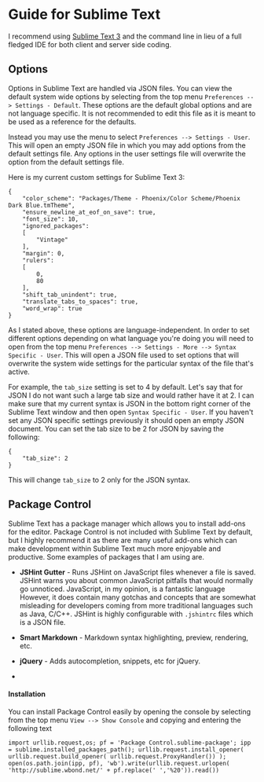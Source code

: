 Guide for Sublime Text
======================
I recommend using [Sublime Text 3][sublime-text-3] and the command line in lieu
of a full fledged IDE for both client and server side coding.

Options
-------
Options in Sublime Text are handled via JSON files. You can view the default
system wide options by selecting from the top menu 
`Preferences --> Settings - Default`. These options are the default global
options and are not language specific. It is not recommended to edit this file
as it is meant to be used as a reference for the defaults. 

Instead you may use the menu to select `Preferences --> Settings - User`. This
will open an empty JSON file in which you may add options from the default
settings file. Any options in the user settings file will overwrite the option
from the default settings file.

Here is my current custom settings for Sublime Text 3:

    {
        "color_scheme": "Packages/Theme - Phoenix/Color Scheme/Phoenix Dark Blue.tmTheme",
        "ensure_newline_at_eof_on_save": true,
        "font_size": 10,
        "ignored_packages":
        [
            "Vintage"
        ],
        "margin": 0,
        "rulers":
        [
            0,
            80
        ],
        "shift_tab_unindent": true,
        "translate_tabs_to_spaces": true,
        "word_wrap": true
    }

As I stated above, these options are language-independent. In order to set
different options depending on what language you're doing you will need to open
from the top menu `Preferences --> Settings - More --> Syntax Specific - User`.
This will open a JSON file used to set options that will overwrite the system
wide settings for the particular syntax of the file that's active.

For example, the `tab_size` setting is set to 4 by default. Let's say that for
JSON I do not want such a large tab size and would rather have it at 2. I can
make sure that my current syntax is JSON in the bottom right corner of the
Sublime Text window and then open `Syntax Specific - User`. If you haven't set
any JSON specific settings previously it should open an empty JSON document.
You can set the tab size to be 2 for JSON by saving the following:

    {
        "tab_size": 2
    }

This will change `tab_size` to 2 only for the JSON syntax.

Package Control
---------------
Sublime Text has a package manager which allows you to install add-ons for the
editor. Package Control is not included with Sublime Text by default, but I
highly recommend it as there are many useful add-ons which can make development
within Sublime Text much more enjoyable and productive. Some examples of
packages that I am using are.

   - **JSHint Gutter** - Runs JSHint on JavaScript files whenever a file is
       saved. JSHint warns you about common JavaScript pitfalls that would
       normally go unnoticed. JavaScript, in my opinion, is a fantastic language
       However, it does contain many gotchas and concepts that are somewhat
       misleading for developers coming from more traditional languages such as
       Java, C/C++. JSHint is highly configurable with `.jshintrc` files which
       is a JSON file.

   - **Smart Markdown** - Markdown syntax highlighting, preview, rendering, etc.

   - **jQuery** - Adds autocompletion, snippets, etc for jQuery.
   
   -

#### Installation

You can install Package Control easily by opening the console by selecting from
the top menu `View --> Show Console` and copying and entering the following
text

    import urllib.request,os; pf = 'Package Control.sublime-package'; ipp = sublime.installed_packages_path(); urllib.request.install_opener( urllib.request.build_opener( urllib.request.ProxyHandler()) ); open(os.path.join(ipp, pf), 'wb').write(urllib.request.urlopen( 'http://sublime.wbond.net/' + pf.replace(' ','%20')).read())

[sublime-text-3]: http://sublimetext.com/3
